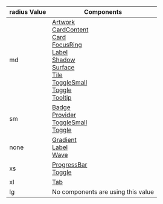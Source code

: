 radius Value | Components 
--------|-------- 
md | [Artwork](../?path=/docs/elements-artwork--basic)<br>[CardContent](../?path=/docs/patterns-cardcontent--basic)<br>[Card](../?path=/docs/patterns-card--base)<br>[FocusRing](../?path=/docs/elements-focusring--basic)<br>[Label](../?path=/docs/elements-label--basic)<br>[Shadow](../?path=/docs/elements-shadow--basic)<br>[Surface](../?path=/docs/elements-surface--basic)<br>[Tile](../?path=/docs/elements-tile--basic)<br>[ToggleSmall](../?path=/docs/elements-toggle--basic)<br>[Toggle](../?path=/docs/elements-toggle--basic)<br>[Tooltip](../?path=/docs/elements-tooltip--basic)
sm | [Badge](../?path=/docs/elements-badge--text)<br>[Provider](../?path=/docs/elements-provider--basic)<br>[ToggleSmall](../?path=/docs/elements-toggle--basic)<br>[Toggle](../?path=/docs/elements-toggle--basic)
none | [Gradient](../?path=/docs/elements-gradient--basic)<br>[Label](../?path=/docs/elements-label--basic)<br>[Wave](../?path=/docs/elements-wave--basic)
xs | [ProgressBar](../?path=/docs/elements-progressbar--basic)<br>[Toggle](../?path=/docs/elements-toggle--basic)
xl | [Tab](../?path=/docs/elements-tab--basic)
lg | No components are using this value
